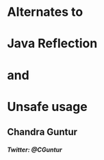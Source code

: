 # Alternates to
# Java Reflection 
# and 
# Unsafe usage

## Chandra Guntur





##### Twitter: @CGuntur
